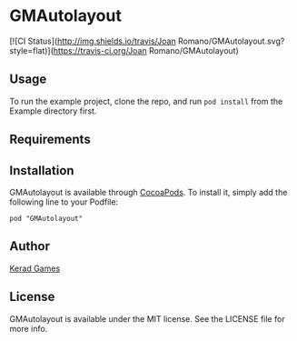 # GMAutolayout

[![CI Status](http://img.shields.io/travis/Joan Romano/GMAutolayout.svg?style=flat)](https://travis-ci.org/Joan Romano/GMAutolayout)

## Usage

To run the example project, clone the repo, and run `pod install` from the Example directory first.

## Requirements

## Installation

GMAutolayout is available through [CocoaPods](http://cocoapods.org). To install
it, simply add the following line to your Podfile:

    pod "GMAutolayout"

## Author

[Kerad Games](http://www.keradgames.com)

## License

GMAutolayout is available under the MIT license. See the LICENSE file for more info.

